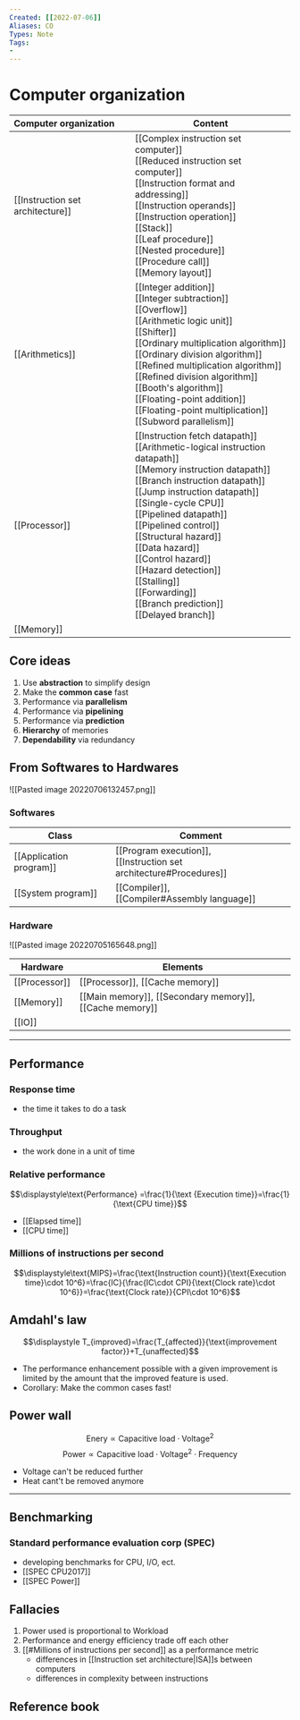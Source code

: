 ```yaml
---
Created: [[2022-07-06]]
Aliases: CO
Types: Note
Tags: 
- 
---
```

# Computer organization
| Computer organization            | Content                                                                                                                                                                                                                                                                                                                                                                                                                                    |
|:-------------------------------- | ------------------------------------------------------------------------------------------------------------------------------------------------------------------------------------------------------------------------------------------------------------------------------------------------------------------------------------------------------------------------------------------------------------------------------------------ |
| [[Instruction set architecture]] | [[Complex instruction set computer]]<br>[[Reduced instruction set computer]]<br>[[Instruction format and addressing]]<br>[[Instruction operands]]<br>[[Instruction operation]]<br>[[Stack]]<br>[[Leaf procedure]]<br>[[Nested procedure]]<br>[[Procedure call]]<br>[[Memory layout]]                                                                                                                                                       |
| [[Arithmetics]]                  | [[Integer addition]]<br>[[Integer subtraction]]<br>[[Overflow]]<br>[[Arithmetic logic unit]]<br>[[Shifter]]<br>[[Ordinary multiplication algorithm]]<br>[[Ordinary division algorithm]]<br>[[Refined multiplication algorithm]]<br>[[Refined division algorithm]]<br>[[Booth's algorithm]]<br>[[Floating-point addition]]<br>[[Floating-point multiplication]]<br>[[Subword parallelism]]                                                  |
| [[Processor]]                    | [[Instruction fetch datapath]]<br>[[Arithmetic-logical instruction datapath]]<br>[[Memory instruction datapath]]<br>[[Branch instruction datapath]]<br>[[Jump instruction datapath]]<br>[[Single-cycle CPU]]<br>[[Pipelined datapath]]<br>[[Pipelined control]]<br>[[Structural hazard]]<br>[[Data hazard]]<br>[[Control hazard]]<br>[[Hazard detection]]<br>[[Stalling]]<br>[[Forwarding]]<br>[[Branch prediction]]<br>[[Delayed branch]] |
| [[Memory]]                       |                                                                                                                                                                                                                                                                                                                                                                                                                                            |

## Core ideas
1. Use **abstraction** to simplify design
2. Make the **common case** fast
3. Performance via **parallelism**
4. Performance via **pipelining**
5. Performance via **prediction**
6. **Hierarchy** of memories
7. **Dependability** via redundancy

## From Softwares to Hardwares
![[Pasted image 20220706132457.png]]
### Softwares
| Class                    | Comment                                                            |
| ------------------------ | ------------------------------------------------------------------ |
| [[Application program]] | [[Program execution]], <br>[[Instruction set architecture#Procedures]] |
| [[System program]]      | [[Compiler]], <br>[[Compiler#Assembly language]]                       |

### Hardware
![[Pasted image 20220705165648.png]]

| Hardware      | Elements                                                              |
| ------------- | --------------------------------------------------------------------- |
| [[Processor]] | [[Processor]], [[Cache memory]]                                       |
| [[Memory]]    | [[Main memory]], [[Secondary memory]], [[Cache memory]] |
| [[IO]]        |                                                                       |

---

## Performance
### Response time
- the time it takes to do a task
### Throughput
- the work done in a unit of time
### Relative performance
$$\displaystyle\text{Performance} =\frac{1}{\text {Execution time}}=\frac{1}{\text{CPU time}}$$
- [[Elapsed time]]
- [[CPU time]]

### Millions of instructions per second
$$\displaystyle\text{MIPS}=\frac{\text{Instruction count}}{\text{Execution time}\cdot 10^6}=\frac{IC}{\frac{IC\cdot CPI}{\text{Clock rate}\cdot 10^6}}=\frac{\text{Clock rate}}{CPI\cdot 10^6}$$

## Amdahl's law
$$\displaystyle T_{improved}=\frac{T_{affected}}{\text{improvement factor}}+T_{unaffected}$$
- The performance enhancement possible with a given improvement is limited by the amount that the improved feature is used. 
- Corollary: Make the common cases fast!

## Power wall
$$\displaystyle\text{Enery}\propto \text{Capacitive load}\cdot \text{Voltage}^2$$
$$\displaystyle\text{Power}\propto \text{Capacitive load}\cdot \text{Voltage}^2\cdot \text{Frequency}$$
- Voltage can't be reduced further
- Heat cant't be removed anymore
---

## Benchmarking
### Standard performance evaluation corp (SPEC)
- developing benchmarks for CPU, I/O, ect.
- [[SPEC CPU2017]]
- [[SPEC Power]]

## Fallacies
1. Power used is proportional to Workload
2. Performance and energy efficiency trade off each other
3. [[#Millions of instructions per second]] as a performance metric
	- differences in [[Instruction set architecture|ISA]]s between computers
	- differences in complexity between instructions

## Reference book
